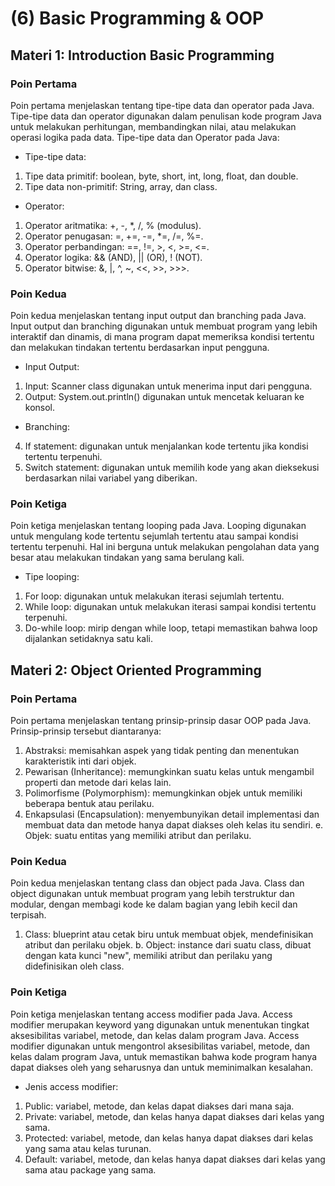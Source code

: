 # (6) Basic Programming & OOP

## Materi 1: Introduction Basic Programming

### Poin Pertama
Poin pertama menjelaskan tentang tipe-tipe data dan operator pada Java. Tipe-tipe data dan operator digunakan dalam penulisan kode program Java untuk melakukan perhitungan, membandingkan nilai, atau melakukan operasi logika pada data.
Tipe-tipe data dan Operator pada Java:
- Tipe-tipe data:
1. Tipe data primitif: boolean, byte, short, int, long, float, dan double.
2. Tipe data non-primitif: String, array, dan class.

- Operator:
1. Operator aritmatika: +, -, *, /, % (modulus).
2. Operator penugasan: =, +=, -=, *=, /=, %=.
3. Operator perbandingan: ==, !=, >, <, >=, <=.
4. Operator logika: && (AND), || (OR), ! (NOT).
5. Operator bitwise: &, |, ^, ~, <<, >>, >>>.

### Poin Kedua
Poin kedua menjelaskan tentang input output dan branching pada Java. Input output dan branching digunakan untuk membuat program yang lebih interaktif dan dinamis, di mana program dapat memeriksa kondisi tertentu dan melakukan tindakan tertentu berdasarkan input pengguna.
- Input Output:
1. Input: Scanner class digunakan untuk menerima input dari pengguna.
2. Output: System.out.println() digunakan untuk mencetak keluaran ke konsol.

- Branching:
4. If statement: digunakan untuk menjalankan kode tertentu jika kondisi tertentu terpenuhi.
5. Switch statement: digunakan untuk memilih kode yang akan dieksekusi berdasarkan nilai variabel yang diberikan.

### Poin Ketiga
Poin ketiga menjelaskan tentang looping pada Java. Looping digunakan untuk mengulang kode tertentu sejumlah tertentu atau sampai kondisi tertentu terpenuhi. Hal ini berguna untuk melakukan pengolahan data yang besar atau melakukan tindakan yang sama berulang kali.
- Tipe looping:
1. For loop: digunakan untuk melakukan iterasi sejumlah tertentu.
2. While loop: digunakan untuk melakukan iterasi sampai kondisi tertentu terpenuhi.
3. Do-while loop: mirip dengan while loop, tetapi memastikan bahwa loop dijalankan setidaknya satu kali.

## Materi 2: Object Oriented Programming

### Poin Pertama
Poin pertama menjelaskan tentang prinsip-prinsip dasar OOP pada Java. Prinsip-prinsip tersebut diantaranya:
1. Abstraksi: memisahkan aspek yang tidak penting dan menentukan karakteristik inti dari objek.
2. Pewarisan (Inheritance): memungkinkan suatu kelas untuk mengambil properti dan metode dari kelas lain.
3. Polimorfisme (Polymorphism): memungkinkan objek untuk memiliki beberapa bentuk atau perilaku.
4. Enkapsulasi (Encapsulation): menyembunyikan detail implementasi dan membuat data dan metode hanya dapat diakses oleh kelas itu sendiri.
e. Objek: suatu entitas yang memiliki atribut dan perilaku.

### Poin Kedua
Poin kedua menjelaskan tentang class dan object pada Java. Class dan object digunakan untuk membuat program yang lebih terstruktur dan modular, dengan membagi kode ke dalam bagian yang lebih kecil dan terpisah.
1. Class: blueprint atau cetak biru untuk membuat objek, mendefinisikan atribut dan perilaku objek.
b. Object: instance dari suatu class, dibuat dengan kata kunci "new", memiliki atribut dan perilaku yang didefinisikan oleh class.

### Poin Ketiga
Poin ketiga menjelaskan tentang access modifier pada Java. Access modifier merupakan keyword yang digunakan untuk menentukan tingkat aksesibilitas variabel, metode, dan kelas dalam program Java. Access modifier digunakan untuk mengontrol aksesibilitas variabel, metode, dan kelas dalam program Java, untuk memastikan bahwa kode program hanya dapat diakses oleh yang seharusnya dan untuk meminimalkan kesalahan.
- Jenis access modifier:
1. Public: variabel, metode, dan kelas dapat diakses dari mana saja.
2. Private: variabel, metode, dan kelas hanya dapat diakses dari kelas yang sama.
3. Protected: variabel, metode, dan kelas hanya dapat diakses dari kelas yang sama atau kelas turunan.
4. Default: variabel, metode, dan kelas hanya dapat diakses dari kelas yang sama atau package yang sama.
